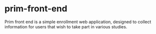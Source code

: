<h1>prim-front-end</h1>
<p>Prim front end is a simple enrollment web application, designed to collect information for users that wish to take part in various studies.</p>